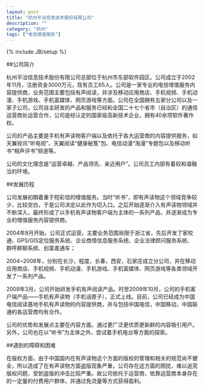 ```yaml
---
layout: post
title: "杭州平治信息技术股份有限公司"
description: ""
category: "杭州"
tags: ["电信增值服务"]
---
```

{% include JB/setup %}

##公司简介

杭州平治信息技术股份有限公司总部位于杭州市东部软件园区。公司成立于2002年11月，注册资金3000万元，现有员工65人。公司是一家专业的电信增值服务内容提供商，业务范围主要包括有声阅读，并涉及移动应用商店、手机视频、手机动漫、手机游戏、手机富媒体、网页游戏等方面。公司在全国拥有五家分公司以及一家子公司，公司自主研发的产品和服务已经和全国二十七个省市（自治区）的通信运营商处运营合作，公司是经认定的国家级高新技术企业，拥有40余项软件著作权。

公司的产品主要是手机有声读物客户端以及依托于各大运营商的内容提供服务，如天翼视讯“听电视”、天翼阅读“健康秘笈”包、电信动漫“淘漫”专题包以及移动听书“相声评书”频道等。

公司的文化理念是“运营卓越、产品领先、亲近用户”。公司员工内部有着较和谐融洽的环境。

##发展历程

公司发展初期着重于短彩信的增值服务。当时“听书”，即有声读物这个领域竞争较少，比较空白，于是公司决定以此作为切入口。之后开始逐渐介入有声读物领域并不断深入，最终形成了以手机有声读物客户端为主体的一系列产品，并逐渐成为专业的增值服务内容提供商。

2004年8月开始，公司正式运营，主要业务范围局限于浙江省，先后开发了家校通、GPS/GIS定位服务系统、企业商情信息服务系统、企业法律顾问服务系统、群呼群聊系统、创富直通车；

2004~2008年，分别在长沙，程度，长春，西安，石家庄成立分公司，并在移动应用商店、手机视频、手机动漫、手机游戏、手机富媒体、网页游戏等各类领域开发了一系列产品。

2009年3月，公司开始研发手机有声阅读产品。时至2009年10月，公司的手机客户端产品——手机有声读物（手机话匣子），正式上线。目前，公司已经成为中国电信阅读基地手机有声读物的内容提供商，并与包括中国电信，中国移动，中国联通的各运营商均有合作。

公司的优势和发展点主要在内容方面。通过更广泛更优质更新鲜的内容吸引用户。另外，公司也在以“听书”为主体之外，尝试着手机电台等方面的探索。

##遇到的障碍和困难

在版权方面，由于中国国内在有声读物这个方面的版权的管理和相关的规范尚不健全，所以造成了在有声读物方面盗版现象严重，公司存在这方面的困扰，难以追究版权问题，受到盗版的冲击比较严重。故公司依托于运营商，依靠运营商本身存在的一定量的付费用户群体，并通过免流量等方式获得盈利。
